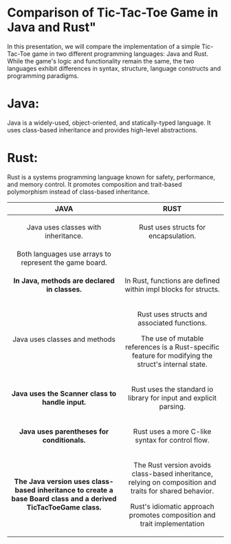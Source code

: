 # Comparison of Tic-Tac-Toe Game in Java and Rust"


In this presentation, we will compare the implementation of a simple
Tic-Tac-Toe game in two different programming languages: Java and Rust.
While the game\'s logic and functionality remain the same, the two
languages exhibit differences in syntax, structure, language constructs
and programming paradigms.

# Java:

Java is a widely-used, object-oriented, and statically-typed language.
It uses class-based inheritance and provides high-level abstractions.

# Rust:

Rust is a systems programming language known for safety, performance,
and memory control. It promotes composition and trait-based polymorphism
instead of class-based inheritance.


|**JAVA**|**RUST**|
| :-: | :-: |
|<p>Java uses classes with inheritance. </p><p></p>|<p>Rust uses structs for encapsulation.</p><p></p><p></p>|
|Both languages use arrays to represent the game board.||
|<p>**In Java, methods are declared in classes.**</p><p></p><p></p><p></p><p></p><p></p>|<p>In Rust, functions are defined within impl blocks for structs.</p><p></p><p></p><p></p>|
|Java uses classes and methods|<p>Rust uses structs and associated functions.</p><p></p><p>The use of mutable references is a Rust-specific feature for modifying the struct's internal state.</p>|
|<p>**Java uses the Scanner class to handle input.**</p><p></p>|<p>Rust uses the standard io library for input and explicit parsing.</p><p></p>|
|<p>**Java uses parentheses for conditionals.**</p><p></p><p></p>|<p>Rust uses a more C-like syntax for control flow.</p><p></p>|
|<p>**The Java version uses class-based inheritance to create a base Board class and a derived TicTacToeGame class.**</p><p></p><p></p><p></p><p></p>|<p>The Rust version avoids class-based inheritance, relying on composition and traits for shared behavior.</p><p>Rust's idiomatic approach promotes composition and trait implementation</p><p></p><p></p>|


